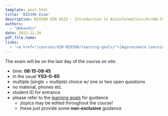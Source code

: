 ```yaml
---
template: post.html
title: 'BIO390 Exam'
description: BIO390 UZH HS22 - Introduction to Bioinformatics</br>08:15-09:45 @ UZH Irchel Y03-G-85
authors:
  - "@mbaudis"
date: 2022-12-20
pdf_file_name: 
links:
  - '<a href="/courses/UZH-BIO390/learning-goals/">[Approximate Learning goals]</a>'
---
```


The exam will be on the last day of the course *on site*:

* time: **08:15-09:45**
* in the usual **Y03-G-85**
* multiple (single + multiple) choice w/ one or two open questions
* no material, phones etc.
* student ID for entrance
* please refer to the [learning goals](/courses/UZH-BIO390/learning-goals/) for guidance
    - ¡topics may be edited throughout the course!
    - these just provide some __non-exclusive__ guidance
